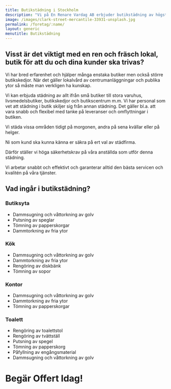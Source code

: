 ```yaml
---
title: Butikstädning i Stockholm
description: "Vi på En Renare Vardag AB erbjuder butikstädning av högsta standard i Storstockholm. Boka en provstädning idag och se vad dina kunder säger!"
image: /images/clark-street-mercantile-33931-unsplash.jpg
permalink: /foretag/:name/
layout: generic
menutitle: Butikstädning
---
```

## Visst är det viktigt med en ren och fräsch lokal, butik för att du och dina kunder ska trivas? 

Vi har bred erfarenhet och hjälper många enstaka butiker men också större butikskedjor. När det gäller lokalvård av centrumanläggningar och publika ytor så måste man verkligen ha kunskap.
      
Vi kan erbjuda städning av allt ifrån små butiker till stora varuhus, livsmedelsbutiker, butikskedjor och butikscentrum m.m. Vi har personal som vet att städning i butik skiljer sig från annan städning. Det gäller bl.a. att vara snabb och flexibel med tanke på leveranser och omflyttningar i butiken.

Vi städa vissa områden tidigt på morgonen, andra på sena kvällar eller på helger.
      
Ni som kund ska kunna känna er säkra på ert val av städfirma.
      
Därför ställer vi höga säkerhetskrav på våra anställda som utför denna städning.
      
Vi arbetar snabbt och effektivt och garanterar alltid den bästa servicen och kvalitén på våra tjänster.

## Vad ingår i butikstädning?

### Butiksyta
* Dammsugning och våttorkning av golv
* Putsning av speglar
* Tömning av papperskorgar
* Dammtorkning av fria ytor

### Kök
* Dammsugning och våttorkning av golv
* Dammtorkning av fria ytor
* Rengöring av diskbänk
* Tömning av sopor

### Kontor
* Dammsugning och våttorkning av golv
* Dammtorkning av fria ytor
* Tömning av papperskorgar

### Toalett
* Rengöring av toalettstol
* Rengöring av tvättställ
* Putsning av spegel
* Tömning av papperskorg
* Påfyllning av engångsmaterial
* Dammsugning och våttorkning av golv

# Begär Offert Idag!